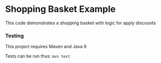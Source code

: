 # Shopping Basket Example

This code demonstrates a shopping basket with logic for apply discounts

### Testing 

This project requires Maven and Java 8

Tests can be run thus: ```mvn test```

